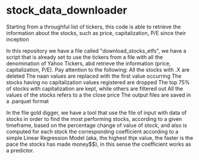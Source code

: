# stock_data_downloader
Starting from a throughful list of tickers, this code is able to retrieve the information about the stocks, such as price, capitalization, P/E since their inception

In this repository we have a file called "download_stocks_etfs", we have a script that is already set to use the tickers from a file with all the denomination of Yahoo Tickers,
abd retrieve the information (price, capitalization, P/E).
Pay attention to the following: 
  All the stocks with .X are deleted
  The naan values are replaced with the first value occurring
  The stocks having no capitalization values registered are dropped
  The top 75% of stocks with capitalization are kept, while others are filtered out
  All the values of the stocks refers to a the close price
  The output files are saved in a .parquet format

In the file gold digger, we have a tool that use the file of input with data of stocks in order to find the most performing stocks, according to a given timeframe, based
on the percentage change of value of stock, and also is computed for each stock the corresponding coefficient according to a simple Linear Regression Model (aka, the highest thje value, 
the faster is the pace the stocks has made money$$), in this sense the coefficient works as a predictor.
